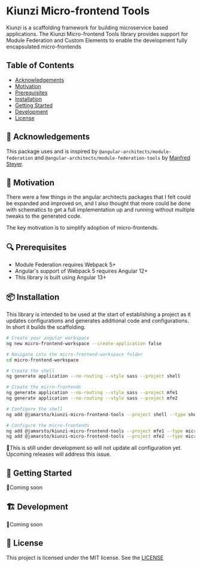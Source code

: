 # Kiunzi Micro-frontend Tools

Kiunzi is a scaffolding framework for building microservice based applications.  The Kiunzi Micro-frontend Tools library provides support for Module Federation and Custom Elements to enable the development fully encapsulated micro-frontends

## Table of Contents

- [Acknowledgements](#cknowledgements)
- [Motivation](#motivation)
- [Prerequisites](#prerequisistes)
- [Installation](#installation)
- [Getting Started](#getting-started)
- [Development](#development)
- [License](#license)

## 🎁 Acknowledgements

This package uses and is inspired by `@angular-architects/module-federation` and `@angular-architects/module-federation-tools` by [Manfred Steyer](https://twitter.com/ManfredStayer).

## 🤔 Motivation

There were a few things in the angular architects packages that I felt could be expanded and improved on, and I also thought that more could be done with schematics to get a full implementation up and running without multiple tweaks to the generated code.

The key motivation is to simplify adoption of micro-frontends.

## 🔍 Prerequisites

- Module Federation requires Webpack 5+
- Angular's support of Webpack 5 requires Angular 12+
- This library is built using Angular 13+

## 📦 Installation

This library is intended to be used at the start of establishing a project as it updates configurations and generates additional code and configurations.  In short it builds the scaffolding.

```sh
# Create your angular workspace
ng new micro-frontend-workspace --create-application false

# Navigate into the micro-frontend-workspace folder
cd micro-frontend-workspace

# Create the shell
ng generate application --no-routing --style sass --project shell

# Create the micro-frontends
ng generate application --no-routing --style sass --project mfe1
ng generate application --no-routing --style sass --project mfe2

# Configure the shell
ng add @jamarsto/kiunzi-micro-frontend-tools --project shell --type shell --port 8000

# Configure the micro-frontends
ng add @jamarsto/kiunzi-micro-frontend-tools --project mfe1 --type microfrontend --port 8001
ng add @jamarsto/kiunzi-micro-frontend-tools --project mfe2 --type microfrontend --port 8002
```

🚩This is still under development so will not update all configuration yet.  Upcoming releases will address this issue.

## 📀 Getting Started

🚩Coming soon

## :building_construction: Development

🚩Coming soon

## 📄 License

This project is licensed under the MIT license.  See the [LICENSE](https://github.com/jamarsto/kiunzi-micro-frontend/blob/master/LICENSE)
